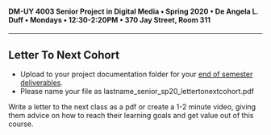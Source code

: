 #### DM-UY 4003 Senior Project in Digital Media • Spring 2020 • De Angela L. Duff • Mondays • 12:30-2:20PM • 370 Jay Street, Room 311

---

## Letter To Next Cohort   

* Upload to your project documentation folder for your [end of semester deliverables](end_of_semester_presentation.md).
* Please name your file as lastname_senior_sp20_lettertonextcohort.pdf

Write a letter to the next class as a pdf or create a 1-2 minute video, giving them advice on how to reach their learning goals and get value out of this course.





